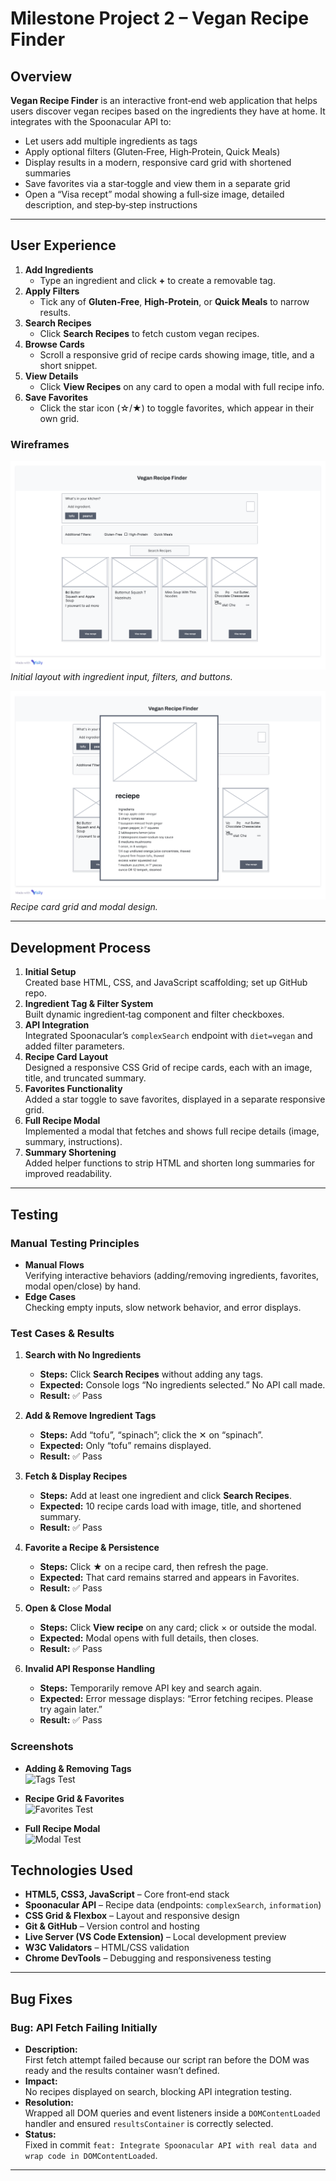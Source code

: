 # Milestone Project 2 – Vegan Recipe Finder

## Overview
**Vegan Recipe Finder** is an interactive front‑end web application that helps users discover vegan recipes based on the ingredients they have at home. It integrates with the Spoonacular API to:

- Let users add multiple ingredients as tags  
- Apply optional filters (Gluten‑Free, High‑Protein, Quick Meals)  
- Display results in a modern, responsive card grid with shortened summaries  
- Save favorites via a star‑toggle and view them in a separate grid  
- Open a “Visa recept” modal showing a full‑size image, detailed description, and step‑by‑step instructions  

---

## User Experience
1. **Add Ingredients**  
   - Type an ingredient and click **+** to create a removable tag.
2. **Apply Filters**  
   - Tick any of **Gluten‑Free**, **High‑Protein**, or **Quick Meals** to narrow results.
3. **Search Recipes**  
   - Click **Search Recipes** to fetch custom vegan recipes.
4. **Browse Cards**  
   - Scroll a responsive grid of recipe cards showing image, title, and a short snippet.
5. **View Details**  
   - Click **View Recipes** on any card to open a modal with full recipe info.
6. **Save Favorites**  
   - Click the star icon (☆/★) to toggle favorites, which appear in their own grid.

### Wireframes
![Wireframe 1](assets/wireframe1.png)  
*Initial layout with ingredient input, filters, and buttons.*  

![Wireframe 2](assets/wireframe2.png)  
*Recipe card grid and modal design.*  

---

## Development Process
1. **Initial Setup**  
   Created base HTML, CSS, and JavaScript scaffolding; set up GitHub repo.  
2. **Ingredient Tag & Filter System**  
   Built dynamic ingredient‑tag component and filter checkboxes.  
3. **API Integration**  
   Integrated Spoonacular’s `complexSearch` endpoint with `diet=vegan` and added filter parameters.  
4. **Recipe Card Layout**  
   Designed a responsive CSS Grid of recipe cards, each with an image, title, and truncated summary.  
5. **Favorites Functionality**  
   Added a star toggle to save favorites, displayed in a separate responsive grid.  
6. **Full Recipe Modal**  
   Implemented a modal that fetches and shows full recipe details (image, summary, instructions).  
7. **Summary Shortening**  
   Added helper functions to strip HTML and shorten long summaries for improved readability.  

---

## Testing

### Manual Testing Principles
- **Manual Flows**  
  Verifying interactive behaviors (adding/removing ingredients, favorites, modal open/close) by hand.
- **Edge Cases**  
  Checking empty inputs, slow network behavior, and error displays.

### Test Cases & Results

1. **Search with No Ingredients**  
   - **Steps:** Click **Search Recipes** without adding any tags.  
   - **Expected:** Console logs “No ingredients selected.” No API call made.  
   - **Result:** ✅ Pass

2. **Add & Remove Ingredient Tags**  
   - **Steps:** Add “tofu”, “spinach”; click the ✕ on “spinach”.  
   - **Expected:** Only “tofu” remains displayed.  
   - **Result:** ✅ Pass

3. **Fetch & Display Recipes**  
   - **Steps:** Add at least one ingredient and click **Search Recipes**.  
   - **Expected:** 10 recipe cards load with image, title, and shortened summary.  
   - **Result:** ✅ Pass

4. **Favorite a Recipe & Persistence**  
   - **Steps:** Click ★ on a recipe card, then refresh the page.  
   - **Expected:** That card remains starred and appears in Favorites.  
   - **Result:** ✅ Pass

5. **Open & Close Modal**  
   - **Steps:** Click **View recipe** on any card; click × or outside the modal.  
   - **Expected:** Modal opens with full details, then closes.  
   - **Result:** ✅ Pass

6. **Invalid API Response Handling**  
   - **Steps:** Temporarily remove API key and search again.  
   - **Expected:** Error message displays: “Error fetching recipes. Please try again later.”  
   - **Result:** ✅ Pass

### Screenshots

- **Adding & Removing Tags**  
  ![Tags Test](assets/tests/tags-test.png)

- **Recipe Grid & Favorites**  
  ![Favorites Test](assets/tests/favorites-test.png)

- **Full Recipe Modal**  
  ![Modal Test](assets/tests/modal-test.png)




## Technologies Used
- **HTML5, CSS3, JavaScript** – Core front‑end stack  
- **Spoonacular API** – Recipe data (endpoints: `complexSearch`, `information`)  
- **CSS Grid & Flexbox** – Layout and responsive design  
- **Git & GitHub** – Version control and hosting  
- **Live Server (VS Code Extension)** – Local development preview  
- **W3C Validators** – HTML/CSS validation  
- **Chrome DevTools** – Debugging and responsiveness testing  

---

## Bug Fixes
### Bug: API Fetch Failing Initially
- **Description:**  
  First fetch attempt failed because our script ran before the DOM was ready and the results container wasn’t defined.  
- **Impact:**  
  No recipes displayed on search, blocking API integration testing.  
- **Resolution:**  
  Wrapped all DOM queries and event listeners inside a `DOMContentLoaded` handler and ensured `resultsContainer` is correctly selected.  
- **Status:**  
  Fixed in commit `feat: Integrate Spoonacular API with real data and wrap code in DOMContentLoaded`.

---
